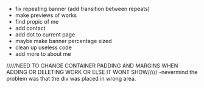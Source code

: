 - fix repeating banner (add transition between repeats)
- make previews of works
- find propic of me
- add contact
- add dot to current page
- maybe make banner percentage sized
- clean up useless code
- add more to about me

/////NEED TO CHANGE CONTAINER PADDING AND MARGINS WHEN ADDING OR DELETING WORK OR ELSE IT WONT SHOW/////
-nevermind the problem was that the div was placed in wrong area.